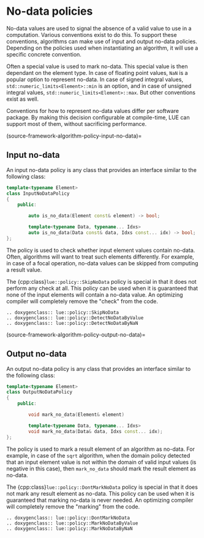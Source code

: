 # No-data policies

No-data values are used to signal the absence of a valid value to use in a computation. Various conventions
exist to do this. To support these conventions, algorithms can make use of input and output no-data policies.
Depending on the policies used when instantiating an algorithm, it will use a specific concrete convention.

Often a special value is used to mark no-data. This special value is then dependant on the element type. In
case of floating point values, `NaN` is a popular option to represent no-data. In case of signed integral
values, `std::numeric_limits<Element>::min` is an option, and in case of unsigned integral values,
`std::numeric_limits<Element>::max`. But other conventions exist as well.

Conventions for how to represent no-data values differ per software package. By making this decision
configurable at compile-time, LUE can support most of them, without sacrificing performance.


(source-framework-algorithm-policy-input-no-data)=
## Input no-data

An input no-data policy is any class that provides an interface similar to the following class:

```c++
template<typename Element>
class InputNoDataPolicy
{
    public:

        auto is_no_data(Element const& element) -> bool;

        template<typename Data, typename... Idxs>
        auto is_no_data(Data const& data, Idxs const... idx) -> bool;
};
```

The policy is used to check whether input element values contain no-data. Often, algorithms will want to treat
such elements differently. For example, in case of a focal operation, no-data values can be skipped from
computing a result value.

The {cpp:class}`lue::policy::SkipNoData` policy is special in that it does not perform any check at all. This
policy can be used when it is guaranteed that none of the input elements will contain a no-data value. An
optimizing compiler will completely remove the "check" from the code.

```{eval-rst}
.. doxygenclass:: lue::policy::SkipNoData
.. doxygenclass:: lue::policy::DetectNoDataByValue
.. doxygenclass:: lue::policy::DetectNoDataByNaN
```


(source-framework-algorithm-policy-output-no-data)=
## Output no-data

An output no-data policy is any class that provides an interface similar to the following class:

```c++
template<typename Element>
class OutputNoDataPolicy
{
    public:

        void mark_no_data(Element& element)

        template<typename Data, typename... Idxs>
        void mark_no_data(Data& data, Idxs const... idx);
};

```

The policy is used to mark a result element of an algorithm as no-data. For example, in case of the `sqrt`
algorithm, when the domain policy detected that an input element value is not within the domain of valid input
values (is negative in this case), then `mark_no_data` should mark the result element as no-data.

The {cpp:class}`lue::policy::DontMarkNoData` policy is special in that it does not mark any result element as
no-data. This policy can be used when it is guaranteed that marking no-data is never needed. An optimizing
compiler will completely remove the "marking" from the code.

```{eval-rst}
.. doxygenclass:: lue::policy::DontMarkNoData
.. doxygenclass:: lue::policy::MarkNoDataByValue
.. doxygenclass:: lue::policy::MarkNoDataByNaN
```
